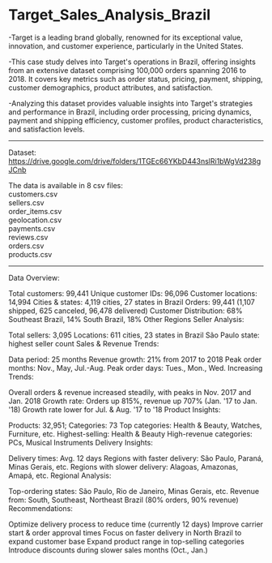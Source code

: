 # Target_Sales_Analysis_Brazil

-Target is a leading brand globally, renowned for its exceptional value, innovation, and customer experience, particularly in the United States.

-This case study delves into Target's operations in Brazil, offering insights from an extensive dataset comprising 100,000 orders spanning 2016 to 2018. It covers key metrics such as order status, pricing, payment, shipping, customer demographics, product attributes, and satisfaction.

-Analyzing this dataset provides valuable insights into Target's strategies and performance in Brazil, including order processing, pricing dynamics, payment and shipping efficiency, customer profiles, product characteristics, and satisfaction levels.
___________________________________________________________________________________________________________

Dataset: https://drive.google.com/drive/folders/1TGEc66YKbD443nslRi1bWgVd238gJCnb

The data is available in 8 csv files:
<br>
customers.csv
<br>
sellers.csv
<br>
order_items.csv
<br>
geolocation.csv
<br>
payments.csv
<br>
reviews.csv
<br>
orders.csv
<br>
products.csv
___________________________________________________________________________________________________________

Data Overview:

Total customers: 99,441
Unique customer IDs: 96,096
Customer locations: 14,994
Cities & states: 4,119 cities, 27 states in Brazil
Orders: 99,441 (1,107 shipped, 625 canceled, 96,478 delivered)
Customer Distribution: 68% Southeast Brazil, 14% South Brazil, 18% Other Regions
Seller Analysis:

Total sellers: 3,095
Locations: 611 cities, 23 states in Brazil
São Paulo state: highest seller count
Sales & Revenue Trends:

Data period: 25 months
Revenue growth: 21% from 2017 to 2018
Peak order months: Nov., May, Jul.-Aug.
Peak order days: Tues., Mon., Wed.
Increasing Trends:

Overall orders & revenue increased steadily, with peaks in Nov. 2017 and Jan. 2018
Growth rate: Orders up 815%, revenue up 707% (Jan. '17 to Jan. '18)
Growth rate lower for Jul. & Aug. '17 to '18
Product Insights:

Products: 32,951; 
Categories: 73
Top categories: Health & Beauty, Watches, Furniture, etc.
Highest-selling: Health & Beauty
High-revenue categories: PCs, Musical Instruments
Delivery Insights:

Delivery times: Avg. 12 days
Regions with faster delivery: São Paulo, Paraná, Minas Gerais, etc.
Regions with slower delivery: Alagoas, Amazonas, Amapá, etc.
Regional Analysis:

Top-ordering states: São Paulo, Rio de Janeiro, Minas Gerais, etc.
Revenue from: South, Southeast, Northeast Brazil (80% orders, 90% revenue)
Recommendations:

Optimize delivery process to reduce time (currently 12 days)
Improve carrier start & order approval times
Focus on faster delivery in North Brazil to expand customer base
Expand product range in top-selling categories
Introduce discounts during slower sales months (Oct., Jan.)
